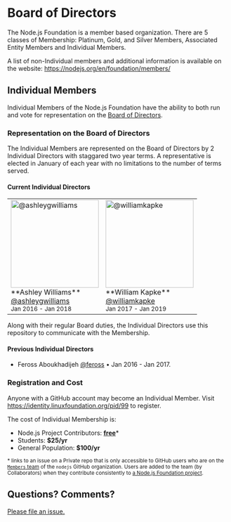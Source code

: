 # Board of Directors

The Node.js Foundation is a member based organization. There are 5 classes of Membership: 
Platinum, Gold, and Silver Members, Associated Entity Members and Individual Members.

A list of non-Individual members and additional information is available on the website:
https://nodejs.org/en/foundation/members/

## Individual Members
Individual Members of the Node.js Foundation have the ability to both run and vote for 
representation on the [Board of Directors](https://nodejs.org/en/foundation/board/).

### Representation on the Board of Directors
The Individual Members are represented on the Board of Directors by 2 Individual Directors 
with staggared two year terms. A representative is elected in January of each year with
no limitations to the number of terms served.

#### Current Individual Directors
<!-- Senior Director always listed first. Upon re-election, they become the Junior again.-->
<table>
  <tr>
    <td>
      <a href="//github.com/ashleygwilliams">
        <img width=200 src="https://avatars.githubusercontent.com/u/1163554?s=200" alt="@ashleygwilliams">
      </a>
      <br>
      **Ashley Williams**<br>
      <a href="//github.com/ashleygwilliams">@ashleygwilliams</a><br>
      <sup>Jan 2016 - Jan 2018</sup>
    </td>
    <td>
      <a href="//github.com/williamkapke">
        <img width=200 src="https://avatars.githubusercontent.com/u/739813?s=200" alt="@williamkapke">
      </a>
      <br>
      **William Kapke**<br>
      <a href="//github.com/williamkapke">@williamkapke</a><br>
      <sup>Jan 2017 - Jan 2019</sup>
    </td>
  </tr>
<table>

Along with their regular Board duties, the Individual Directors use 
this repository to communicate with the Membership.

#### Previous Individual Directors
- Feross Aboukhadijeh [@feross](https://github.com/feross) • Jan 2016 - Jan 2017.

### Registration and Cost
Anyone with a GitHub account may become an Individual Member. Visit 
https://identity.linuxfoundation.org/pid/99 to register.

The cost of Individual Membership is:
- Node.js Project Contributors: [__free__][1]*
- Students: __$25/yr__
- General Population: __$100/yr__

<sup>* links to an issue on a Private repo that is only accessible to GitHub users
who are on the [`Members` team](https://github.com/orgs/nodejs/teams/members) of
the `nodejs` GitHub organization. Users are added to the team (by Collaborators)
when they contribute consistently to [a Node.js Foundation project](https://github.com/nodejs/).</sup>

## Questions? Comments?

[Please file an issue.](https://github.com/nodejs/board/issues)

[1]: https://github.com/nodejs/membership/issues/1
